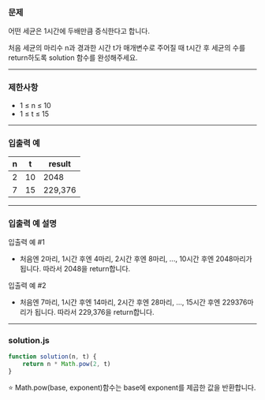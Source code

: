 ### 문제

어떤 세균은 1시간에 두배만큼 증식한다고 합니다. 

처음 세균의 마리수 n과 경과한 시간 t가 매개변수로 주어질 때 t시간 후 세균의 수를 return하도록 solution 함수를 완성해주세요.

---

### 제한사항

* 1 ≤ n ≤ 10
* 1 ≤ t ≤ 15

---

### 입출력 예

n	| t |	result
-- | -- | --
2 | 10 | 2048
7	| 15 | 229,376

---

### 입출력 예 설명

입출력 예 #1

* 처음엔 2마리, 1시간 후엔 4마리, 2시간 후엔 8마리, ..., 10시간 후엔 2048마리가 됩니다. 따라서 2048을 return합니다.

입출력 예 #2

* 처음엔 7마리, 1시간 후엔 14마리, 2시간 후엔 28마리, ..., 15시간 후엔 229376마리가 됩니다. 따라서 229,376을 return합니다.

---

### solution.js

```js
function solution(n, t) {
    return n * Math.pow(2, t)
}
```
⭐️ Math.pow(base, exponent)함수는 base에 exponent를 제곱한 값을 반환합니다.
